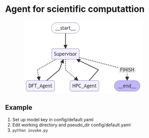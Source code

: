 # Agent for scientific computattion

<div style="text-align: center;">
  <img src="./out/graph.png" alt="plot">
</div>


## Example

1. Set up model key in config/default.yaml
2. Edit working directory and pseudo_dir config/default.yaml
3. ```python invoke.py```
